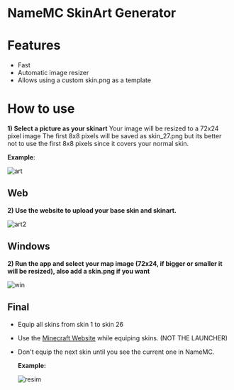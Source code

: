 # NameMC SkinArt Generator

# Features
- Fast
- Automatic image resizer
- Allows using a custom skin.png as a template


# How to use

**1) Select a picture as your skinart**
Your image will be resized to a 72x24 pixel image
The first 8x8 pixels will be saved as skin_27.png but its better not to use the first 8x8 pixels since it covers your normal skin.

**Example**:


![art](https://github.com/user-attachments/assets/406f21ba-7908-4795-9d0a-eea0bfb7e65e)



## Web
**2) Use the website to upload your base skin and skinart.**




![art2](https://github.com/user-attachments/assets/9c76760b-b808-46ef-8c7c-26c02a85e732)


## Windows
**2) Run the app and select your map image (72x24, if bigger or smaller it will be resized), also add a skin.png if you want**

![win](https://github.com/user-attachments/assets/07e73b59-fd51-43af-9b2d-6771b183718e)


## **Final**
- Equip all skins from skin 1 to skin 26
- Use the [Minecraft Website](https://www.minecraft.net/en-us/msaprofile/mygames/editskin) while equiping skins. (NOT THE LAUNCHER)
- Don't equip the next skin until you see the current one in NameMC.

  **Example:**

  ![resim](https://github.com/user-attachments/assets/d1e33dd8-e10b-43dc-912c-a8ed77ef21d3)

